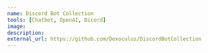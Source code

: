 ```yaml
---
name: Discord Bot Collection 
tools: [Chatbot, OpenAI, Dicord]
image:
description: 
external_url: https://github.com/Dexoculus/DiscordBotCollection
---
```


